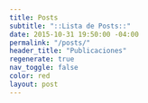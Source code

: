 ```yaml
---
title: Posts
subtitle: "::Lista de Posts::"
date: 2015-10-31 19:50:00 -04:00
permalink: "/posts/"
header_title: "Publicaciones"
regenerate: true
nav_toggle: false
color: red
layout: post
---
```

